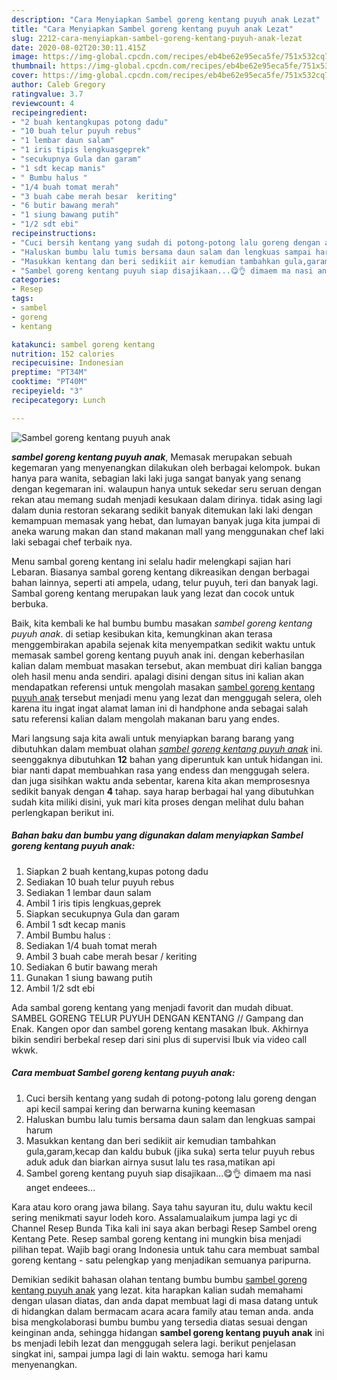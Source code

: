 ```yaml
---
description: "Cara Menyiapkan Sambel goreng kentang puyuh anak Lezat"
title: "Cara Menyiapkan Sambel goreng kentang puyuh anak Lezat"
slug: 2212-cara-menyiapkan-sambel-goreng-kentang-puyuh-anak-lezat
date: 2020-08-02T20:30:11.415Z
image: https://img-global.cpcdn.com/recipes/eb4be62e95eca5fe/751x532cq70/sambel-goreng-kentang-puyuh-anak-foto-resep-utama.jpg
thumbnail: https://img-global.cpcdn.com/recipes/eb4be62e95eca5fe/751x532cq70/sambel-goreng-kentang-puyuh-anak-foto-resep-utama.jpg
cover: https://img-global.cpcdn.com/recipes/eb4be62e95eca5fe/751x532cq70/sambel-goreng-kentang-puyuh-anak-foto-resep-utama.jpg
author: Caleb Gregory
ratingvalue: 3.7
reviewcount: 4
recipeingredient:
- "2 buah kentangkupas potong dadu"
- "10 buah telur puyuh rebus"
- "1 lembar daun salam"
- "1 iris tipis lengkuasgeprek"
- "secukupnya Gula dan garam"
- "1 sdt kecap manis"
- " Bumbu halus "
- "1/4 buah tomat merah"
- "3 buah cabe merah besar  keriting"
- "6 butir bawang merah"
- "1 siung bawang putih"
- "1/2 sdt ebi"
recipeinstructions:
- "Cuci bersih kentang yang sudah di potong-potong lalu goreng dengan api kecil sampai kering dan berwarna kuning keemasan"
- "Haluskan bumbu lalu tumis bersama daun salam dan lengkuas sampai harum"
- "Masukkan kentang dan beri sedikiit air kemudian tambahkan gula,garam,kecap dan kaldu bubuk (jika suka) serta telur puyuh rebus aduk aduk dan biarkan airnya susut lalu tes rasa,matikan api"
- "Sambel goreng kentang puyuh siap disajikaan...😋👌 dimaem ma nasi anget endeees..."
categories:
- Resep
tags:
- sambel
- goreng
- kentang

katakunci: sambel goreng kentang 
nutrition: 152 calories
recipecuisine: Indonesian
preptime: "PT34M"
cooktime: "PT40M"
recipeyield: "3"
recipecategory: Lunch

---
```



![Sambel goreng kentang puyuh anak](https://img-global.cpcdn.com/recipes/eb4be62e95eca5fe/751x532cq70/sambel-goreng-kentang-puyuh-anak-foto-resep-utama.jpg)

<b><i>sambel goreng kentang puyuh anak</i></b>, Memasak merupakan sebuah kegemaran yang menyenangkan dilakukan oleh berbagai kelompok. bukan hanya para wanita, sebagian laki laki juga sangat banyak yang senang dengan kegemaran ini. walaupun hanya untuk sekedar seru seruan dengan rekan atau memang sudah menjadi kesukaan dalam dirinya. tidak asing lagi dalam dunia restoran sekarang sedikit banyak ditemukan laki laki dengan kemampuan memasak yang hebat, dan lumayan banyak juga kita jumpai di aneka warung makan dan stand makanan mall yang menggunakan chef laki laki sebagai chef terbaik nya.

Menu sambal goreng kentang ini selalu hadir melengkapi sajian hari Lebaran. Biasanya sambal goreng kentang dikreasikan dengan berbagai bahan lainnya, seperti ati ampela, udang, telur puyuh, teri dan banyak lagi. Sambal goreng kentang merupakan lauk yang lezat dan cocok untuk berbuka.

Baik, kita kembali ke hal bumbu bumbu masakan <i>sambel goreng kentang puyuh anak</i>. di setiap kesibukan kita, kemungkinan akan terasa menggembirakan apabila sejenak kita menyempatkan sedikit waktu untuk memasak sambel goreng kentang puyuh anak ini. dengan keberhasilan kalian dalam membuat masakan tersebut, akan membuat diri kalian bangga oleh hasil menu anda sendiri. apalagi disini dengan situs ini kalian akan mendapatkan referensi untuk mengolah masakan <u>sambel goreng kentang puyuh anak</u> tersebut menjadi menu yang lezat dan menggugah selera, oleh karena itu ingat ingat alamat laman ini di handphone anda sebagai salah satu referensi kalian dalam mengolah makanan baru yang endes.


Mari langsung saja kita awali untuk menyiapkan barang barang yang dibutuhkan dalam membuat olahan <u><i>sambel goreng kentang puyuh anak</i></u> ini. seenggaknya dibutuhkan <b>12</b> bahan yang diperuntuk kan untuk hidangan ini. biar nanti dapat membuahkan rasa yang endess dan menggugah selera. dan juga sisihkan waktu anda sebentar, karena kita akan memprosesnya sedikit banyak dengan <b>4</b> tahap. saya harap berbagai hal yang dibutuhkan sudah kita miliki disini, yuk mari kita proses dengan melihat dulu bahan perlengkapan berikut ini.

<!--inarticleads1-->

##### Bahan baku dan bumbu yang digunakan dalam menyiapkan Sambel goreng kentang puyuh anak:

1. Siapkan 2 buah kentang,kupas potong dadu
1. Sediakan 10 buah telur puyuh rebus
1. Sediakan 1 lembar daun salam
1. Ambil 1 iris tipis lengkuas,geprek
1. Siapkan secukupnya Gula dan garam
1. Ambil 1 sdt kecap manis
1. Ambil  Bumbu halus :
1. Sediakan 1/4 buah tomat merah
1. Ambil 3 buah cabe merah besar / keriting
1. Sediakan 6 butir bawang merah
1. Gunakan 1 siung bawang putih
1. Ambil 1/2 sdt ebi


Ada sambal goreng kentang yang menjadi favorit dan mudah dibuat. SAMBEL GORENG TELUR PUYUH DENGAN KENTANG // Gampang dan Enak. Kangen opor dan sambel goreng kentang masakan Ibuk. Akhirnya bikin sendiri berbekal resep dari sini plus di supervisi Ibuk via video call wkwk. 

<!--inarticleads2-->

##### Cara membuat Sambel goreng kentang puyuh anak:

1. Cuci bersih kentang yang sudah di potong-potong lalu goreng dengan api kecil sampai kering dan berwarna kuning keemasan
1. Haluskan bumbu lalu tumis bersama daun salam dan lengkuas sampai harum
1. Masukkan kentang dan beri sedikiit air kemudian tambahkan gula,garam,kecap dan kaldu bubuk (jika suka) serta telur puyuh rebus aduk aduk dan biarkan airnya susut lalu tes rasa,matikan api
1. Sambel goreng kentang puyuh siap disajikaan...😋👌 dimaem ma nasi anget endeees...


Kara atau koro orang jawa bilang. Saya tahu sayuran itu, dulu waktu kecil sering menikmati sayur lodeh koro. Assalamualaikum jumpa lagi yc di Channel Resep Bunda Tika kali ini saya akan berbagi Resep Sambel oreng Kentang Pete. Resep sambal goreng kentang ini mungkin bisa menjadi pilihan tepat. Wajib bagi orang Indonesia untuk tahu cara membuat sambal goreng kentang - satu pelengkap yang menjadikan semuanya paripurna. 

Demikian sedikit bahasan olahan tentang bumbu bumbu <u>sambel goreng kentang puyuh anak</u> yang lezat. kita harapkan kalian sudah memahami dengan ulasan diatas, dan anda dapat membuat lagi di masa datang untuk di hidangkan dalam bermacam acara acara family atau teman anda. anda bisa mengkolaborasi bumbu bumbu yang tersedia diatas sesuai dengan keinginan anda, sehingga hidangan <b>sambel goreng kentang puyuh anak</b> ini bs menjadi lebih lezat dan menggugah selera lagi. berikut penjelasan singkat ini, sampai jumpa lagi di lain waktu. semoga hari kamu menyenangkan.

